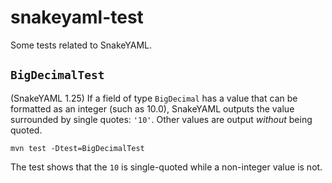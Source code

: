# snakeyaml-test
Some tests related to SnakeYAML.

## `BigDecimalTest` 
(SnakeYAML 1.25)
If a field of type `BigDecimal` has a value that can be formatted as an integer (such as 10.0), SnakeYAML outputs 
the value surrounded by single quotes: `'10'`. Other values are output _without_ being quoted.

```console
mvn test -Dtest=BigDecimalTest
``` 

The test shows that the `10` is single-quoted while a non-integer value is not.